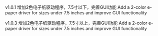 v1.0.1
增加2色电子纸驱动程序，7.5寸以下，完善GUI功能
Add a 2-color e-paper driver for sizes under 7.5 inches and improve GUI functionality

v1.0.3
增加2色电子纸驱动程序，7.5寸以上，完善GUI功能
Add a 2-color e-paper driver for sizes under 7.5 inches and improve GUI functionality


